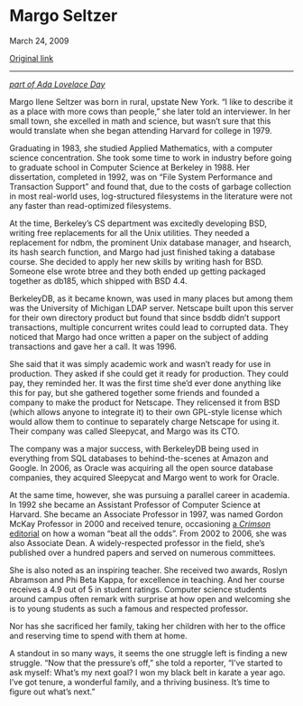 Margo Seltzer
=============

March 24, 2009

[Original link](http://www.aaronsw.com/weblog/margo)

* * * * *

*[part of Ada Lovelace Day](http://findingada.com/)*

Margo Ilene Seltzer was born in rural, upstate New York. “I like to
describe it as a place with more cows than people,” she later told an
interviewer. In her small town, she excelled in math and science, but
wasn’t sure that this would translate when she began attending Harvard
for college in 1979.

Graduating in 1983, she studied Applied Mathematics, with a computer
science concentration. She took some time to work in industry before
going to graduate school in Computer Science at Berkeley in 1988. Her
dissertation, completed in 1992, was on “File System Performance and
Transaction Support” and found that, due to the costs of garbage
collection in most real-world uses, log-structured filesystems in the
literature were not any faster than read-optimized filesystems.

At the time, Berkeley’s CS department was excitedly developing BSD,
writing free replacements for all the Unix utilities. They needed a
replacement for ndbm, the prominent Unix database manager, and hsearch,
its hash search function, and Margo had just finished taking a database
course. She decided to apply her new skills by writing hash for BSD.
Someone else wrote btree and they both ended up getting packaged
together as db185, which shipped with BSD 4.4.

BerkeleyDB, as it became known, was used in many places but among them
was the University of Michigan LDAP server. Netscape built upon this
server for their own directory product but found that since bsddb didn’t
support transactions, multiple concurrent writes could lead to corrupted
data. They noticed that Margo had once written a paper on the subject of
adding transactions and gave her a call. It was 1996.

She said that it was simply academic work and wasn’t ready for use in
production. They asked if she could get it ready for production. They
could pay, they reminded her. It was the first time she’d ever done
anything like this for pay, but she gathered together some friends and
founded a company to make the product for Netscape. They relicensed it
from BSD (which allows anyone to integrate it) to their own GPL-style
license which would allow them to continue to separately charge Netscape
for using it. Their company was called Sleepycat, and Margo was its CTO.

The company was a major success, with BerkeleyDB being used in
everything from SQL databases to behind-the-scenes at Amazon and Google.
In 2006, as Oracle was acquiring all the open source database companies,
they acquired Sleepycat and Margo went to work for Oracle.

At the same time, however, she was pursuing a parallel career in
academia. In 1992 she became an Assistant Professor of Computer Science
at Harvard. She became an Associate Professor in 1997, was named Gordon
McKay Professor in 2000 and received tenure, occasioning [a *Crimson*
editorial](http://www.thecrimson.com/article.aspx?ref=100809) on how a
woman “beat all the odds”. From 2002 to 2006, she was also Associate
Dean. A widely-respected professor in the field, she’s published over a
hundred papers and served on numerous committees.

She is also noted as an inspiring teacher. She received two awards,
Roslyn Abramson and Phi Beta Kappa, for excellence in teaching. And her
course receives a 4.9 out of 5 in student ratings. Computer science
students around campus often remark with surprise at how open and
welcoming she is to young students as such a famous and respected
professor.

Nor has she sacrificed her family, taking her children with her to the
office and reserving time to spend with them at home.

A standout in so many ways, it seems the one struggle left is finding a
new struggle. “Now that the pressure’s off,” she told a reporter, “I’ve
started to ask myself: What’s my next goal? I won my black belt in
karate a year ago. I’ve got tenure, a wonderful family, and a thriving
business. It’s time to figure out what’s next.”
